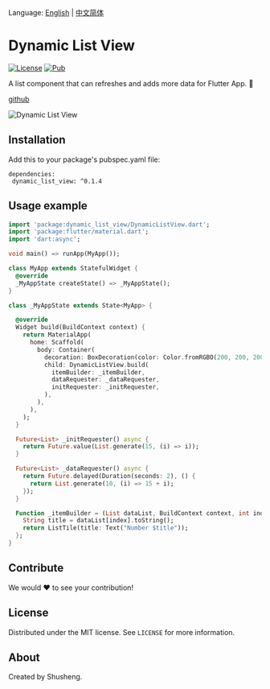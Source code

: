 Language: [English](README.md) | [中文简体](README.md)

# Dynamic List View
  
[![License][license-image]][license-url] 
[![Pub](https://img.shields.io/pub/v/dynamic_list_view.svg?style=flat-square)](https://pub.dartlang.org/packages/dynamic_list_view)

A list component that can refreshes and adds more data for Flutter App. 🚀

[github](https://github.com/leyan95/dynamic_list_view)

![Dynamic List View](https://upload-images.jianshu.io/upload_images/3646846-61ee6753792d9abc.gif?imageMogr2/auto-orient/strip%7CimageView2/2/w/221/format/webp)

## Installation

Add this to your package's pubspec.yaml file:

```
dependencies:
 dynamic_list_view: ^0.1.4
```

## Usage example
```dart
import 'package:dynamic_list_view/DynamicListView.dart';
import 'package:flutter/material.dart';
import 'dart:async';

void main() => runApp(MyApp());

class MyApp extends StatefulWidget {
  @override
  _MyAppState createState() => _MyAppState();
}

class _MyAppState extends State<MyApp> {

  @override
  Widget build(BuildContext context) {
    return MaterialApp(
      home: Scaffold(
        body: Container(
          decoration: BoxDecoration(color: Color.fromRGBO(200, 200, 200, 0.1)),
          child: DynamicListView.build(
            itemBuilder: _itemBuilder,
            dataRequester: _dataRequester,
            initRequester: _initRequester,
          ),
        ),
      ),
    );
  }

  Future<List> _initRequester() async {
    return Future.value(List.generate(15, (i) => i));
  }

  Future<List> _dataRequester() async {
    return Future.delayed(Duration(seconds: 2), () {
      return List.generate(10, (i) => 15 + i);
    });
  }

  Function _itemBuilder = (List dataList, BuildContext context, int index) {
    String title = dataList[index].toString();
    return ListTile(title: Text("Number $title"));
  };
}
```

## Contribute

We would ❤️ to see your contribution!

## License

Distributed under the MIT license. See ``LICENSE`` for more information.

## About

Created by Shusheng.

[license-image]: https://img.shields.io/badge/License-MIT-blue.svg
[license-url]: LICENSE
